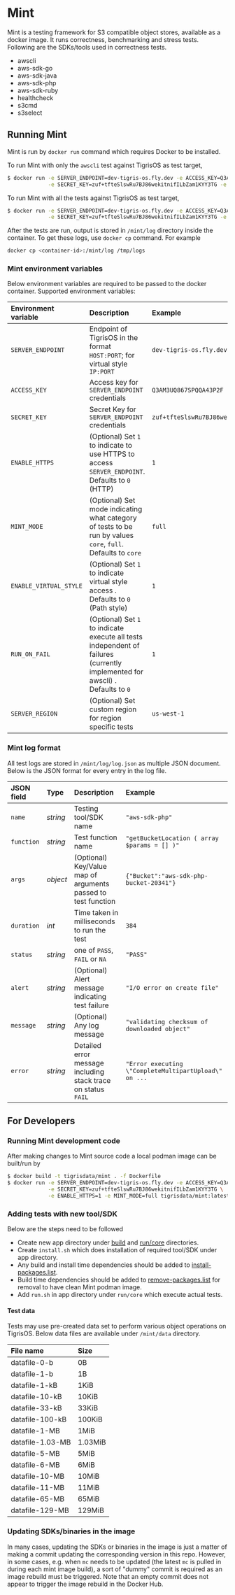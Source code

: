 # Mint

Mint is a testing framework for S3 compatible object stores, available as a docker image. It runs correctness, benchmarking and stress tests. Following are the SDKs/tools used in correctness tests.

- awscli
- aws-sdk-go
- aws-sdk-java
- aws-sdk-php
- aws-sdk-ruby
- healthcheck
- s3cmd
- s3select

## Running Mint

Mint is run by `docker run` command which requires Docker to be installed.

To run Mint with only the `awscli` test against TigrisOS as test target,

```sh
$ docker run -e SERVER_ENDPOINT=dev-tigris-os.fly.dev -e ACCESS_KEY=Q3AM3UQ867SPQQA43P2F \
             -e SECRET_KEY=zuf+tfteSlswRu7BJ86wekitnifILbZam1KYY3TG -e ENABLE_HTTPS=1 -e RUN_ON_FAIL=1 tigrisdata/mint awscli
```

To run Mint with all the tests against TigrisOS as test target,

```sh
$ docker run -e SERVER_ENDPOINT=dev-tigris-os.fly.dev -e ACCESS_KEY=Q3AM3UQ867SPQQA43P2F \
             -e SECRET_KEY=zuf+tfteSlswRu7BJ86wekitnifILbZam1KYY3TG -e ENABLE_HTTPS=1 -e RUN_ON_FAIL=1 tigrisdata/mint
```

After the tests are run, output is stored in `/mint/log` directory inside the container. To get these logs, use `docker cp` command. For example

```sh
docker cp <container-id>:/mint/log /tmp/logs
```

### Mint environment variables

Below environment variables are required to be passed to the docker container. Supported environment variables:

| Environment variable   | Description                                                                                                                   | Example                                    |
| :--------------------- | :---------------------------------------------------------------------------------------------------------------------------- | :----------------------------------------- |
| `SERVER_ENDPOINT`      | Endpoint of TigrisOS in the format `HOST:PORT`; for virtual style `IP:PORT`                                                   | `dev-tigris-os.fly.dev`                    |
| `ACCESS_KEY`           | Access key for `SERVER_ENDPOINT` credentials                                                                                  | `Q3AM3UQ867SPQQA43P2F`                     |
| `SECRET_KEY`           | Secret Key for `SERVER_ENDPOINT` credentials                                                                                  | `zuf+tfteSlswRu7BJ86wekitnifILbZam1KYY3TG` |
| `ENABLE_HTTPS`         | (Optional) Set `1` to indicate to use HTTPS to access `SERVER_ENDPOINT`. Defaults to `0` (HTTP)                               | `1`                                        |
| `MINT_MODE`            | (Optional) Set mode indicating what category of tests to be run by values `core`, `full`. Defaults to `core`                  | `full`                                     |
| `ENABLE_VIRTUAL_STYLE` | (Optional) Set `1` to indicate virtual style access . Defaults to `0` (Path style)                                            | `1`                                        |
| `RUN_ON_FAIL`          | (Optional) Set `1` to indicate execute all tests independent of failures (currently implemented for awscli) . Defaults to `0` | `1`                                        |
| `SERVER_REGION`        | (Optional) Set custom region for region specific tests                                                                        | `us-west-1`                                |

### Mint log format

All test logs are stored in `/mint/log/log.json` as multiple JSON document. Below is the JSON format for every entry in the log file.

| JSON field | Type     | Description                                                   | Example                                               |
| :--------- | :------- | :------------------------------------------------------------ | :---------------------------------------------------- |
| `name`     | _string_ | Testing tool/SDK name                                         | `"aws-sdk-php"`                                       |
| `function` | _string_ | Test function name                                            | `"getBucketLocation ( array $params = [] )"`          |
| `args`     | _object_ | (Optional) Key/Value map of arguments passed to test function | `{"Bucket":"aws-sdk-php-bucket-20341"}`               |
| `duration` | _int_    | Time taken in milliseconds to run the test                    | `384`                                                 |
| `status`   | _string_ | one of `PASS`, `FAIL` or `NA`                                 | `"PASS"`                                              |
| `alert`    | _string_ | (Optional) Alert message indicating test failure              | `"I/O error on create file"`                          |
| `message`  | _string_ | (Optional) Any log message                                    | `"validating checksum of downloaded object"`          |
| `error`    | _string_ | Detailed error message including stack trace on status `FAIL` | `"Error executing \"CompleteMultipartUpload\" on ...` |

## For Developers

### Running Mint development code

After making changes to Mint source code a local podman image can be built/run by

```sh
$ docker build -t tigrisdata/mint . -f Dockerfile
$ docker run -e SERVER_ENDPOINT=dev-tigris-os.fly.dev -e ACCESS_KEY=Q3AM3UQ867SPQQA43P2F \
             -e SECRET_KEY=zuf+tfteSlswRu7BJ86wekitnifILbZam1KYY3TG \
             -e ENABLE_HTTPS=1 -e MINT_MODE=full tigrisdata/mint:latest
```

### Adding tests with new tool/SDK

Below are the steps need to be followed

- Create new app directory under [build](https://github.com/tigrisdata/mint/tree/main/build) and [run/core](https://github.com/tigrisdata/mint/tree/main/run/core) directories.
- Create `install.sh` which does installation of required tool/SDK under app directory.
- Any build and install time dependencies should be added to [install-packages.list](https://github.com/tigrisdata/mint/blob/main/install-packages.list).
- Build time dependencies should be added to [remove-packages.list](https://github.com/tigrisdata/mint/blob/main/remove-packages.list) for removal to have clean Mint podman image.
- Add `run.sh` in app directory under `run/core` which execute actual tests.

#### Test data

Tests may use pre-created data set to perform various object operations on TigrisOS. Below data files are available under `/mint/data` directory.

| File name        | Size    |
| :--------------- | :------ |
| datafile-0-b     | 0B      |
| datafile-1-b     | 1B      |
| datafile-1-kB    | 1KiB    |
| datafile-10-kB   | 10KiB   |
| datafile-33-kB   | 33KiB   |
| datafile-100-kB  | 100KiB  |
| datafile-1-MB    | 1MiB    |
| datafile-1.03-MB | 1.03MiB |
| datafile-5-MB    | 5MiB    |
| datafile-6-MB    | 6MiB    |
| datafile-10-MB   | 10MiB   |
| datafile-11-MB   | 11MiB   |
| datafile-65-MB   | 65MiB   |
| datafile-129-MB  | 129MiB  |

### Updating SDKs/binaries in the image

In many cases, updating the SDKs or binaries in the image is just a matter of making a commit updating the corresponding version in this repo. However, in some cases, e.g. when `mc` needs to be updated (the latest `mc` is pulled in during each mint image build), a sort of "dummy" commit is required as an image rebuild must be triggered. Note that an empty commit does not appear to trigger the image rebuild in the Docker Hub.
